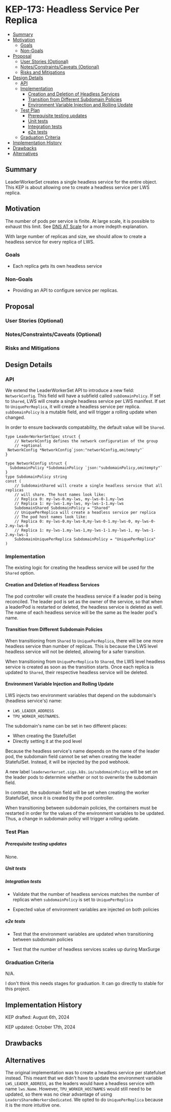 # KEP-173: Headless Service Per Replica

<!--
This is the title of your KEP. Keep it short, simple, and descriptive. A good
title can help communicate what the KEP is and should be considered as part of
any review.
-->

<!--
A table of contents is helpful for quickly jumping to sections of a KEP and for
highlighting any additional information provided beyond the standard KEP
template.

Ensure the TOC is wrapped with
  <code>&lt;!-- toc --&rt;&lt;!-- /toc --&rt;</code>
tags, and then generate with `hack/update-toc.sh`.
-->

<!-- toc -->
- [Summary](#summary)
- [Motivation](#motivation)
  - [Goals](#goals)
  - [Non-Goals](#non-goals)
- [Proposal](#proposal)
  - [User Stories (Optional)](#user-stories-optional)
  - [Notes/Constraints/Caveats (Optional)](#notesconstraintscaveats-optional)
  - [Risks and Mitigations](#risks-and-mitigations)
- [Design Details](#design-details)
  - [API](#api)
  - [Implementation](#implementation)
    - [Creation and Deletion of Headless Services](#creation-and-deletion-of-headless-services)
    - [Transition from Different Subdomain Policies](#transition-from-different-subdomain-policies)
    - [Environment Variable Injection and Rolling Update](#environment-variable-injection-and-rolling-update)
  - [Test Plan](#test-plan)
      - [Prerequisite testing updates](#prerequisite-testing-updates)
      - [Unit tests](#unit-tests)
      - [Integration tests](#integration-tests)
      - [e2e tests](#e2e-tests)
  - [Graduation Criteria](#graduation-criteria)
- [Implementation History](#implementation-history)
- [Drawbacks](#drawbacks)
- [Alternatives](#alternatives)
<!-- /toc -->

## Summary

LeaderWorkerSet creates a single headless service for the entire object.
This KEP is about allowing one to create a headless service per LWS replica.

## Motivation

The number of pods per service is finite. At large scale, it is possible to exhaust this limit.
See [DNS AT Scale](https://gist.github.com/aojea/32aeaa86aacebcdd93596ecb70fcba4f) for a more indepth explanation.

With large number of replicas and size, we should allow to create a headless service
for every replica of LWS.

### Goals

- Each replica gets its own headless service
<!--
List the specific goals of the KEP. What is it trying to achieve? How will we
know that this has succeeded?
-->

### Non-Goals

- Providing an API to configure service per replicas.
<!--
What is out of scope for this KEP? Listing non-goals helps to focus discussion
and make progress.
-->

## Proposal

<!--
This is where we get down to the specifics of what the proposal actually is.
This should have enough detail that reviewers can understand exactly what
you're proposing, but should not include things like API designs or
implementation. What is the desired outcome and how do we measure success?.
The "Design Details" section below is for the real
nitty-gritty.
-->

### User Stories (Optional)

<!--
Detail the things that people will be able to do if this KEP is implemented.
Include as much detail as possible so that people can understand the "how" of
the system. The goal here is to make this feel real for users without getting
bogged down.
-->

### Notes/Constraints/Caveats (Optional)

<!--
What are the caveats to the proposal?
What are some important details that didn't come across above?
Go in to as much detail as necessary here.
This might be a good place to talk about core concepts and how they relate.
-->

### Risks and Mitigations

<!--
What are the risks of this proposal, and how do we mitigate? Think broadly.
For example, consider both security and how this will impact the larger
Kubernetes ecosystem.

How will security be reviewed, and by whom?

How will UX be reviewed, and by whom?

Consider including folks who also work outside the SIG or subproject.
-->

## Design Details

<!--
This section should contain enough information that the specifics of your
change are understandable. This may include API specs (though not always
required) or even code snippets. If there's any ambiguity about HOW your
proposal will be implemented, this is the place to discuss them.
-->

### API

We extend the LeaderWorkerSet API to introduce a new field: `NetworkConfig`. This field will have a subfield called `subDomainPolicy`. If set to `Shared`, LWS will create a single headless service per LWS manifest. If set to `UniquePerReplica`, it will create a headless service per replica. `subDomainPolicy` is a mutable field, and will trigger a rolling update when changed. 

In order to ensure backwards compatability, the default value will be `Shared`.

```golang
type LeaderWorkerSetSpec struct {
	// NetworkConfig defines the network configuration of the group
	// +optional
 NetworkConfig *NetworkConfig`json:"networkConfig,omitempty"`
}

type NetworkConfig struct {
  SubdomainPolicy *SubdomainPolicy `json:"subdomainPolicy,omitempty"`
}
type SubdomainPolicy string
const (
	// SubdomainShared will create a single headless service that all replicas
	// will share. The host names look like:
	// Replica 0: my-lws-0.my-lws, my-lws-0-1.my-lws
	// Replica 1: my-lws-1.my-lws, my-lws-1-1.my-lws
	SubdomainShared SubdomainPolicy = "Shared"
	// UniquePerReplica will create a headless service per replica
	// The pod host names look like:
	// Replica 0: my-lws-0.my-lws-0,my-lws-0-1.my-lws-0, my-lws-0-2.my-lws-0
	// Replica 1: my-lws-1.my-lws-1,my-lws-1-1.my-lws-1, my-lws-1-2.my-lws-1
	SubdomainUniquePerReplica SubdomainPolicy = "UniquePerReplica"
)
```

### Implementation
The existing logic for creating the headless service will be used for the `Shared` option. 

#### Creation and Deletion of Headless Services
The pod controller will create the headless service if a leader pod is being reconciled. The leader pod is set as the owner of the service, so that when a leaderPod is restarted or deleted, the headless service is deleted as well. The name of each headless service will be the same as the leader pod's name. 


#### Transition from Different Subdomain Policies
When transitioning from `Shared` to `UniquePerReplica`, there will be one more headless service than number of replicas. This is because the LWS level headless service will not be deleted, allowing for a safer transition.

When transitioning from `UniquePerReplica` to `Shared`, the LWS level headless service is created as soon as the transition starts. Once each replica is updated to `Shared`, their respective headless service will be deleted. 


#### Environment Variable Injection and Rolling Update
LWS injects two environment variables that depend on the subdomain's (headless service's) name: 
* `LWS_LEADER_ADDRESS` 
* `TPU_WORKER_HOSTNAMES`. 


The subdomain's name can be set in two different places:
* When creating the StatefulSet
* Directly setting it at the pod level


Because the headless service's name depends on the name of the leader pod, the subdomain field cannot be set when creating the leader StatefulSet. Instead, it will be injected by the pod webhook. 

A new label `leaderworkerset.sigs.k8s.io/subdomainPolicy` will be set on the leader pods to determine whether or not to overwrite the subdomain field. 

In contrast, the subdomain field will be set when creating the worker StatefulSet, since it is created by the pod controller. 

When transitioning between subdomain policies, the containers must be restarted in order for the values of the environment variables to be updated. Thus, a change in subdomain policy will trigger a rolling update.


### Test Plan

<!--
**Note:** *Not required until targeted at a release.*
The goal is to ensure that we don't accept enhancements with inadequate testing.

All code is expected to have adequate tests (eventually with coverage
expectations). Please adhere to the [Kubernetes testing guidelines][testing-guidelines]
when drafting this test plan.

[testing-guidelines]: https://git.k8s.io/community/contributors/devel/sig-testing/testing.md
-->
##### Prerequisite testing updates

<!--
Based on reviewers feedback describe what additional tests need to be added prior
implementing this enhancement to ensure the enhancements have also solid foundations.
-->
None.

##### Unit tests

<!--
In principle every added code should have complete unit test coverage, so providing
the exact set of tests will not bring additional value.
However, if complete unit test coverage is not possible, explain the reason of it
together with explanation why this is acceptable.
-->

<!--
Additionally, for Alpha try to enumerate the core package you will be touching
to implement this enhancement and provide the current unit coverage for those
in the form of:
- <package>: <date> - <current test coverage>
The data can be easily read from:
https://testgrid.k8s.io/sig-testing-canaries#ci-kubernetes-coverage-unit

This can inform certain test coverage improvements that we want to do before
extending the production code to implement this enhancement.
-->

##### Integration tests

- Validate that the number of headless services matches the number of replicas when `subdomainPolicy` is set to `UniquePerReplica`

- Expected value of environment variables are injected on both policies

<!--
Integration tests are contained in k8s.io/kubernetes/test/integration.
Integration tests allow control of the configuration parameters used to start the binaries under test.
This is different from e2e tests which do not allow configuration of parameters.
Doing this allows testing non-default options and multiple different and potentially conflicting command line options.
-->

<!--
This question should be filled when targeting a release.
For Alpha, describe what tests will be added to ensure proper quality of the enhancement.

For Beta and GA, add links to added tests together with links to k8s-triage for those tests:
https://storage.googleapis.com/k8s-triage/index.html
-->


##### e2e tests

<!--
This question should be filled when targeting a release.
For Alpha, describe what tests will be added to ensure proper quality of the enhancement.

For Beta and GA, add links to added tests together with links to k8s-triage for those tests:
https://storage.googleapis.com/k8s-triage/index.html

We expect no non-infra related flakes in the last month as a GA graduation criteria.
-->

- Test that the environment variables are updated when transitioning between subdomain policies

- Test that the number of headless services scales up during MaxSurge


### Graduation Criteria

N/A.

I don't think this needs stages for graduation. 
It can go directly to stable for this project.
<!--

Clearly define what it means for the feature to be implemented and
considered stable.

If the feature you are introducing has high complexity, consider adding graduation
milestones with these graduation criteria:
- [Maturity levels (`alpha`, `beta`, `stable`)][maturity-levels]
- [Feature gate][feature gate] lifecycle
- [Deprecation policy][deprecation-policy]

[feature gate]: https://git.k8s.io/community/contributors/devel/sig-architecture/feature-gates.md
[maturity-levels]: https://git.k8s.io/community/contributors/devel/sig-architecture/api_changes.md#alpha-beta-and-stable-versions
[deprecation-policy]: https://kubernetes.io/docs/reference/using-api/deprecation-policy/
-->

## Implementation History

KEP drafted: August 6th, 2024

KEP updated: October 17th, 2024
<!--
Major milestones in the lifecycle of a KEP should be tracked in this section.
Major milestones might include:
- the `Summary` and `Motivation` sections being merged, signaling SIG acceptance
- the `Proposal` section being merged, signaling agreement on a proposed design
- the date implementation started
- the first Kubernetes release where an initial version of the KEP was available
- the version of Kubernetes where the KEP graduated to general availability
- when the KEP was retired or superseded
-->

## Drawbacks

<!--
Why should this KEP _not_ be implemented?
-->

## Alternatives
The original implementation was to create a headless service per statefulset instead. This meant that we didn't have to update the environment variable `LWS_LEADER_ADDRESS`, as the leaders would have a headless service with name `lws.Name`. However, `TPU_WORKER_HOSTNAMES` would still need to be updated, so there was no clear advantage of using `LeadersSharedWorkersDedicated`. We opted to do `UniquePerReplica` because it is the more intuitive one. 

<!--
What other approaches did you consider, and why did you rule them out? These do
not need to be as detailed as the proposal, but should include enough
information to express the idea and why it was not acceptable.
-->

